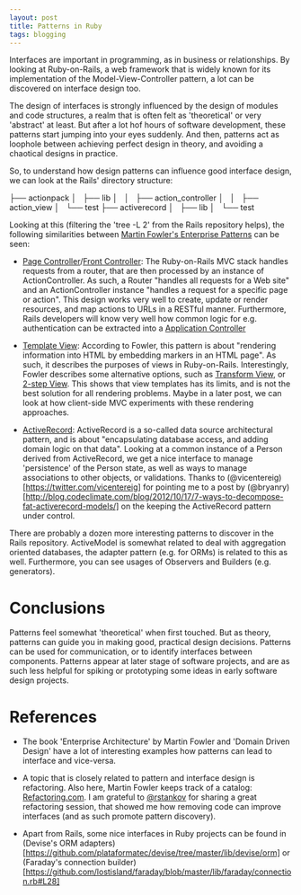 ```yaml
---
layout: post
title: Patterns in Ruby
tags: blogging
---
```

Interfaces are important in programming, as in business or relationships. By looking at Ruby-on-Rails, a web framework that is widely known for its implementation of the Model-View-Controller pattern, a lot can be discovered on interface design too.

The design of interfaces is strongly influenced by the design of modules and code structures, a realm that is often felt as 'theoretical' or very 'abstract' at least. But after a lot hof hours of software development, these patterns start jumping into your eyes suddenly. And then, patterns act as loophole between achieving perfect design in theory, and avoiding a chaotical designs in practice.

So, to understand how design patterns can influence good interface design, we can look at the Rails' directory structure:


├── actionpack
│   ├── lib
│   │   ├── action_controller
│   │   ├── action_view
│   └── test
├── activerecord
│   ├── lib
│   └── test


Looking at this (filtering the 'tree -L 2' from the Rails repository helps), the following similarities between [Martin Fowler's Enterprise Patterns](http://martinfowler.com/eaaCatalog/) can be seen:

* [Page Controller](http://martinfowler.com/eaaCatalog/pageController.html)/[Front Controller](http://martinfowler.com/eaaCatalog/frontController.html): The Ruby-on-Rails MVC stack handles requests from a router, that are then processed by an instance of ActionController. As such, a Router "handles all requests for a Web site" and an ActionController instance "handles a request for a specific page or action". This design works very well to create, update or render resources, and map actions to URLs in a RESTful manner. Furthermore, Rails developers will know very well how common logic for e.g. authentication can be extracted into a [Application Controller](http://martinfowler.com/eaaCatalog/applicationController.html)

* [Template View](http://martinfowler.com/eaaCatalog/templateView.html): According to Fowler, this pattern is about "rendering information into HTML by embedding markers in an HTML page". As such, it describes the purposes of views in Ruby-on-Rails. Interestingly, Fowler describes some alternative options, such as [Transform View](http://martinfowler.com/eaaCatalog/transformView.html), or [2-step View](http://martinfowler.com/eaaCatalog/twoStepView.html). This shows that view templates has its limits, and is not the best solution for all rendering problems. Maybe in a later post, we can look at how client-side MVC experiments with these rendering approaches. 

* [ActiveRecord](http://martinfowler.com/eaaCatalog/activeRecord.html): ActiveRecord is a so-called data source architectural pattern, and is about "encapsulating database access, and adding domain logic on that data". Looking at a common instance of a Person derived from ActiveRecord, we get a nice interface to manage 'persistence' of the Person state, as well as ways to manage associations to other objects, or validations. Thanks to (@vicentereig)[https://twitter.com/vicentereig] for pointing me to a post by (@bryanry)[http://blog.codeclimate.com/blog/2012/10/17/7-ways-to-decompose-fat-activerecord-models/] on the keeping the ActiveRecord pattern under control. 

There are probably a dozen more interesting patterns to discover in the Rails repository. ActiveModel is somewhat related to deal with aggregation oriented databases, the adapter pattern (e.g. for ORMs) is related to this as well. Furthermore, you can see usages of Observers and Builders (e.g. generators).

# Conclusions

Patterns feel somewhat 'theoretical' when first touched. But as theory, patterns can guide you in making good, practical design decisions. Patterns can be used for communication, or to identify interfaces between components. Patterns appear at later stage of software projects, and are as such less helpful for spiking or prototyping some ideas in early software design projects. 

# References

* The book 'Enterprise Architecture' by Martin Fowler and 'Domain Driven Design' have a lot of interesting examples how patterns can lead to interface and vice-versa.

* A topic that is closely related to pattern and interface design is refactoring. Also here, Martin Fowler keeps track of a catalog: [Refactoring.com](http://www.refactoring.com/catalog/index.html). I am grateful to [@rstankov](https://twitter.com/rstankov) for sharing a great refactoring session, that showed me how removing code can improve interfaces (and as such promote pattern discovery).

* Apart from Rails, some nice interfaces in Ruby projects can be found in (Devise's ORM adapters)[https://github.com/plataformatec/devise/tree/master/lib/devise/orm] or (Faraday's connection builder)[https://github.com/lostisland/faraday/blob/master/lib/faraday/connection.rb#L28]
